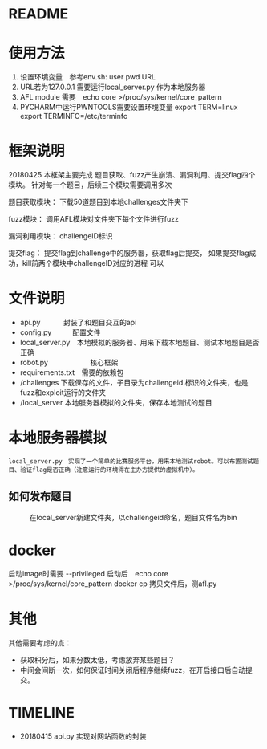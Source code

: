 # README
# 使用方法
1. 设置环境变量　参考env.sh: user pwd URL
2. URL若为127.0.0.1 需要运行local_server.py 作为本地服务器
3. AFL module 需要　echo core >/proc/sys/kernel/core_pattern
4. PYCHARM中运行PWNTOOLS需要设置环境变量
    export TERM=linux
    export TERMINFO=/etc/terminfo




# 框架说明
20180425 本框架主要完成 题目获取、fuzz产生崩溃、漏洞利用、提交flag四个模块。
针对每一个题目，后续三个模块需要调用多次

题目获取模块：
    下载50道题目到本地challenges文件夹下

fuzz模块：
    调用AFL模块对文件夹下每个文件进行fuzz


漏洞利用模块：
    challengeID标识

提交flag：
    提交flag到challenge中的服务器，获取flag后提交，
    如果提交flag成功，kill前两个模块中challengeID对应的进程
        可以


# 文件说明
- api.py   　　　封装了和题目交互的api
- config.py　　　配置文件
- local_server.py　本地模拟的服务器、用来下载本地题目、测试本地题目是否正确
- robot.py　　　　　　核心框架
- requirements.txt　需要的依赖包
- /challenges   下载保存的文件，子目录为challengeid 标识的文件夹，也是fuzz和exploit运行的文件夹
- /local_server 本地服务器模拟的文件夹，保存本地测试的题目

# 本地服务器模拟
    local_server.py　实现了一个简单的比赛服务平台，用来本地测试robot。可以布置测试题目、验证flag是否正确（注意运行的环境得在主办方提供的虚拟机中）。
## 如何发布题目
　　　在local_server新建文件夹，以challengeid命名，题目文件名为bin

# docker
启动image时需要 --privileged
启动后　echo core >/proc/sys/kernel/core_pattern
docker cp 拷贝文件后，测afl.py






# 其他　
其他需要考虑的点：
- 获取积分后，如果分数太低，考虑放弃某些题目？
- 中间会间断一次，如何保证时间关闭后程序继续fuzz，在开启接口后自动提交。




# TIMELINE
- 20180415 api.py 实现对网站函数的封装
